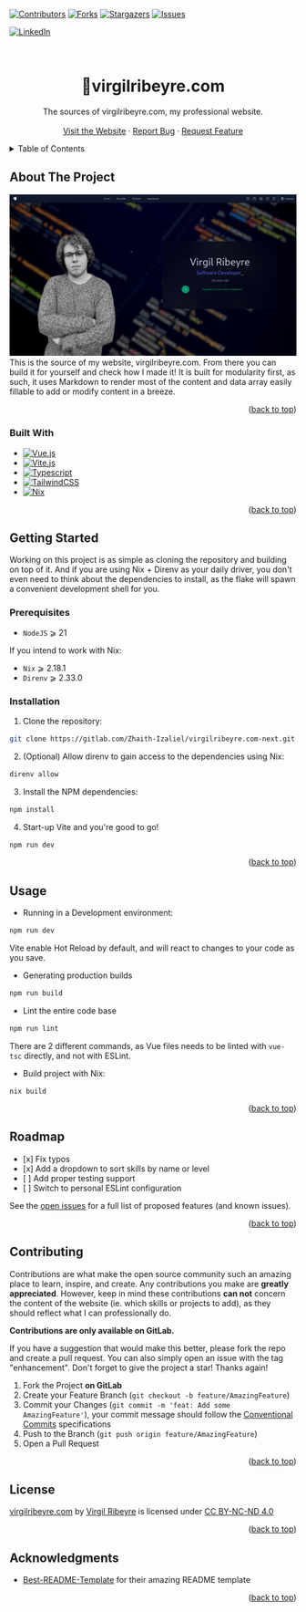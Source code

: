 <!-- Improved compatibility of back to top link: See: https://github.com/othneildrew/Best-README-Template/pull/73 -->

<a name="readme-top"></a>

<!--
*** Thanks for checking out the Best-README-Template. If you have a suggestion
*** that would make this better, please fork the repo and create a pull request
*** or simply open an issue with the tag "enhancement".
*** Don't forget to give the project a star!
*** Thanks again! Now go create something AMAZING! :D
-->

<!-- PROJECT SHIELDS -->

<!--
*** I'm using markdown "reference style" links for readability.
*** Reference links are enclosed in brackets [ ] instead of parentheses ( ).
*** See the bottom of this document for the declaration of the reference variables
*** for contributors-url, forks-url, etc. This is an optional, concise syntax you may use.
*** https://www.markdownguide.org/basic-syntax/#reference-style-links
-->

[![Contributors][contributors-shield]][contributors-url]
[![Forks][forks-shield]][forks-url]
[![Stargazers][stars-shield]][stars-url]
[![Issues][issues-shield]][issues-url]

[![LinkedIn][linkedin-shield]][linkedin-url]

<!-- PROJECT LOGO -->

<br />
<div align="center">
<h1 align="center">🚀virgilribeyre.com</h1>

<p align="center">
    The sources of virgilribeyre.com, my professional website.
    <br />
    <br />
    <a href="https://virgilribeyre.com">Visit the Website</a>
    ·
    <a href="https://gitlab.com/bootstrapers/vue-typescript-bootstraper/-/issues">Report Bug</a>
    ·
    <a href="https://gitlab.com/bootstrapers/vue-typescript-bootstraper/-/issues">Request Feature</a>
  </p>
</div>

<!-- TABLE OF CONTENTS -->

<details>
  <summary>Table of Contents</summary>

<!-- vim-markdown-toc GitLab -->

- [About The Project](#about-the-project)
  - [Built With](#built-with)
- [Getting Started](#getting-started)
  - [Prerequisites](#prerequisites)
  - [Installation](#installation)
- [Usage](#usage)
  - [Directory Structure](#directory-structure)
- [Roadmap](#roadmap)
- [Contributing](#contributing)
- [License](#license)
- [Acknowledgments](#acknowledgments)

<!-- vim-markdown-toc -->

</details>

<!-- ABOUT THE PROJECT -->

## About The Project

[![virgilribeyre.com Screenshot][product-screenshot]](https://gitlab.com/bootstrapers/vue-typescript-bootstraper)
This is the source of my website, virgilribeyre.com. From there you can build it for yourself and check how I made it! It is built for modularity first, as such, it uses Markdown to render most of the content and data array easily fillable to add or modify content in a breeze.

<p align="right">(<a href="#readme-top">back to top</a>)</p>

### Built With

- [![Vue.js][vue]][vue-url]
- [![Vite.js][vite]][vite-url]
- [![Typescript]][typescript-url]
- [![TailwindCSS]][tailwindcss-url]
- [![Nix]][nix-url]

<p align="right">(<a href="#readme-top">back to top</a>)</p>

<!-- GETTING STARTED -->

## Getting Started

Working on this project is as simple as cloning the repository and
building on top of it. And if you are using Nix + Direnv as your daily driver,
you don't even need to think about the dependencies to install, as the flake
will spawn a convenient development shell for you.

### Prerequisites

- `NodeJS` ⩾ 21

If you intend to work with Nix:

- `Nix` ⩾ 2.18.1
- `Direnv` ⩾ 2.33.0

### Installation

1. Clone the repository:

```bash
git clone https://gitlab.com/Zhaith-Izaliel/virgilribeyre.com-next.git
```

2. (Optional) Allow direnv to gain access to the dependencies using Nix:

```bash
direnv allow
```

3. Install the NPM dependencies:

```bash
npm install
```

4. Start-up Vite and you're good to go!

```bash
npm run dev
```

<p align="right">(<a href="#readme-top">back to top</a>)</p>
<!-- USAGE EXAMPLES -->

## Usage

- Running in a Development environment:

```bash
npm run dev
```

Vite enable Hot Reload by default, and will react to changes to your code as you
save.

- Generating production builds

```bash
npm run build
```

- Lint the entire code base

```bash
npm run lint
```

There are 2 different commands, as Vue files needs to be linted with `vue-tsc`
directly, and not with ESLint.

- Build project with Nix:

```
nix build
```

<p align="right">(<a href="#readme-top">back to top</a>)</p>

<!-- ROADMAP -->

## Roadmap

- \[x\] Fix typos
- \[x\] Add a dropdown to sort skills by name or level
- \[ \] Add proper testing support
- \[ \] Switch to personal ESLint configuration

See the [open issues](https://gitlab.com/bootstrapers/vue-typescript-bootstraper/-/issues) for a full list of proposed features (and known issues).

<p align="right">(<a href="#readme-top">back to top</a>)</p>

<!-- CONTRIBUTING -->

## Contributing

Contributions are what make the open source community such an amazing place to learn, inspire, and create. Any contributions you make are **greatly appreciated**. However, keep in mind these contributions **can not** concern the content of the website (ie. which skills or projects to add), as they should reflect what I can professionally do.

**Contributions are only available on GitLab.**

If you have a suggestion that would make this better, please fork the repo and create a pull request. You can also simply open an issue with the tag "enhancement".
Don't forget to give the project a star! Thanks again!

1. Fork the Project **on GitLab**
1. Create your Feature Branch (`git checkout -b feature/AmazingFeature`)
1. Commit your Changes (`git commit -m 'feat: Add some AmazingFeature'`), your
   commit message should follow the [Conventional Commits](https://www.conventionalcommits.org/en/v1.0.0/) specifications
1. Push to the Branch (`git push origin feature/AmazingFeature`)
1. Open a Pull Request

<p align="right">(<a href="#readme-top">back to top</a>)</p>

<!-- LICENSE -->

## License

<p xmlns:cc="http://creativecommons.org/ns#" xmlns:dct="http://purl.org/dc/terms/"><a property="dct:title" rel="cc:attributionURL" href="http://virgilribeyre.com">virgilribeyre.com</a> by <a rel="cc:attributionURL dct:creator" property="cc:attributionName" href="https://linktr.ee/zhaith_izaliel">Virgil Ribeyre</a> is licensed under <a href="http://creativecommons.org/licenses/by-nc-nd/4.0/?ref=chooser-v1" target="_blank" rel="license noopener noreferrer" style="display:inline-block;">CC BY-NC-ND 4.0</a></p>

<p align="right">(<a href="#readme-top">back to top</a>)</p>

<!-- ACKNOWLEDGMENTS -->

## Acknowledgments

- [Best-README-Template](https://github.com/othneildrew/Best-README-Template) for their amazing README template

<p align="right">(<a href="#readme-top">back to top</a>)</p>

<!-- MARKDOWN LINKS & IMAGES -->

<!-- https://www.markdownguide.org/basic-syntax/#reference-style-links -->

[contributors-shield]: https://img.shields.io/gitlab/contributors/bootstrapers/vue-typescript-bootstraper.svg?style=for-the-badge&logo=gitlab
[contributors-url]: https://gitlab.com/bootstrapers/vue-typescript-bootstraper/-/graphs/master?ref_type=heads
[forks-shield]: https://img.shields.io/gitlab/forks/bootstrapers/vue-typescript-bootstraper.svg?style=for-the-badge&logo=gitlab
[forks-url]: https://gitlab.com/bootstrapers/vue-typescript-bootstraper/-/forks
[issues-shield]: https://img.shields.io/gitlab/issues/open/bootstrapers%2Fvue-typescript-bootstraper?style=for-the-badge
[issues-url]: https://gitlab.com/bootstrapers/vue-typescript-bootstraper/-/issues
[linkedin-shield]: https://img.shields.io/badge/-LinkedIn-black.svg?style=for-the-badge&logo=linkedin&colorB=555
[linkedin-url]: https://www.linkedin.com/in/virgil-ribeyre-810135196/
[nix]: https://img.shields.io/badge/nix-0B1120?style=for-the-badge&logo=nixos
[nix-url]: https://nixos.org/
[product-screenshot]: images/screenshot.png
[stars-shield]: https://img.shields.io/gitlab/stars/bootstrapers/vue-typescript-bootstraper.svg?style=for-the-badge&logo=gitlab
[stars-url]: https://gitlab.com/bootstrapers/vue-typescript-bootstraper/-/starrers
[tailwindcss]: https://img.shields.io/badge/TailwindCSS-0B1120?style=for-the-badge&logo=tailwindcss
[tailwindcss-url]: https://tailwindcss.com/
[typescript]: https://img.shields.io/badge/Typescript-0B1120?style=for-the-badge&logo=typescript
[typescript-url]: https://www.typescriptlang.org/
[vite]: https://img.shields.io/badge/Vite-0B1120?style=for-the-badge&logo=vite
[vite-url]: https://vitejs.dev/
[vue]: https://img.shields.io/badge/Vue-0B1120?style=for-the-badge&logo=vuedotjs
[vue-url]: https://vuejs.org/
